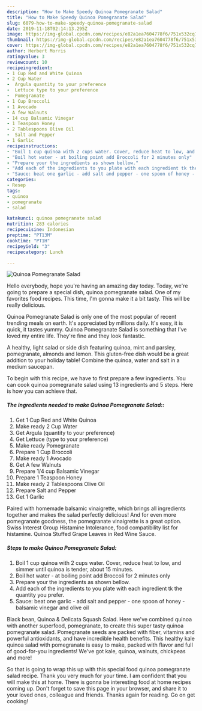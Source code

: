 ```yaml
---
description: "How to Make Speedy Quinoa Pomegranate Salad"
title: "How to Make Speedy Quinoa Pomegranate Salad"
slug: 6079-how-to-make-speedy-quinoa-pomegranate-salad
date: 2019-11-18T02:14:13.295Z
image: https://img-global.cpcdn.com/recipes/e82a1ea7604778f6/751x532cq70/quinoa-pomegranate-salad-recipe-main-photo.jpg
thumbnail: https://img-global.cpcdn.com/recipes/e82a1ea7604778f6/751x532cq70/quinoa-pomegranate-salad-recipe-main-photo.jpg
cover: https://img-global.cpcdn.com/recipes/e82a1ea7604778f6/751x532cq70/quinoa-pomegranate-salad-recipe-main-photo.jpg
author: Herbert Morris
ratingvalue: 3
reviewcount: 10
recipeingredient:
- 1 Cup Red and White Quinoa
- 2 Cup Water
-  Argula quantity to your preference
-  Lettuce type to your preference
-  Pomegranate
- 1 Cup Broccoli
- 1 Avocado
- A few Walnuts
- 14 cup Balsamic Vinegar
- 1 Teaspoon Honey
- 2 Tablespoons Olive Oil
-  Salt and Pepper
- 1 Garlic
recipeinstructions:
- "Boil 1 cup quinoa with 2 cups water. Cover, reduce heat to low, and simmer until quinoa is tender, about 15 minutes."
- "Boil hot water - at boiling point add Broccoli for 2 minutes only"
- "Prepare your the ingredients as shown bellow."
- "Add each of the ingredients to you plate with each ingredient tk the quantity you prefer."
- "Sauce: beat one garlic - add salt and pepper - one spoon of honey - balsamic vinegar and olive oil"
categories:
- Resep
tags:
- quinoa
- pomegranate
- salad

katakunci: quinoa pomegranate salad
nutrition: 283 calories
recipecuisine: Indonesian
preptime: "PT13M"
cooktime: "PT1H"
recipeyield: "3"
recipecategory: Lunch

---
```



![Quinoa Pomegranate Salad](https://img-global.cpcdn.com/recipes/e82a1ea7604778f6/751x532cq70/quinoa-pomegranate-salad-recipe-main-photo.jpg)

Hello everybody, hope you're having an amazing day today. Today, we're going to prepare a special dish, quinoa pomegranate salad. One of my favorites food recipes. This time, I'm gonna make it a bit tasty. This will be really delicious.

Quinoa Pomegranate Salad is only one of the most popular of recent trending meals on earth. It's appreciated by millions daily. It's easy, it is quick, it tastes yummy. Quinoa Pomegranate Salad is something that I've loved my entire life. They're fine and they look fantastic.

A healthy, light salad or side dish featuring quinoa, mint and parsley, pomegranate, almonds and lemon. This gluten-free dish would be a great addition to your holiday table! Combine the quinoa, water and salt in a medium saucepan.


To begin with this recipe, we have to first prepare a few ingredients. You can cook quinoa pomegranate salad using 13 ingredients and 5 steps. Here is how you can achieve that.

##### The ingredients needed to make Quinoa Pomegranate Salad::

1. Get 1 Cup Red and White Quinoa
1. Make ready 2 Cup Water
1. Get  Argula (quantity to your preference)
1. Get  Lettuce (type to your preference)
1. Make ready  Pomegranate
1. Prepare 1 Cup Broccoli
1. Make ready 1 Avocado
1. Get A few Walnuts
1. Prepare 1/4 cup Balsamic Vinegar
1. Prepare 1 Teaspoon Honey
1. Make ready 2 Tablespoons Olive Oil
1. Prepare  Salt and Pepper
1. Get 1 Garlic


Paired with homemade balsamic vinaigrette, which brings all ingredients together and makes the salad perfectly delicious! And for even more pomegranate goodness, the pomegranate vinaigrette is a great option. Swiss Interest Group Histamine Intolerance, food compatibility list for histamine. Quinoa Stuffed Grape Leaves in Red Wine Sauce. 

##### Steps to make Quinoa Pomegranate Salad:

1. Boil 1 cup quinoa with 2 cups water. Cover, reduce heat to low, and simmer until quinoa is tender, about 15 minutes.
1. Boil hot water - at boiling point add Broccoli for 2 minutes only
1. Prepare your the ingredients as shown bellow.
1. Add each of the ingredients to you plate with each ingredient tk the quantity you prefer.
1. Sauce: beat one garlic - add salt and pepper - one spoon of honey - balsamic vinegar and olive oil


Black bean, Quinoa &amp; Delicata Squash Salad. Here we&#39;ve combined quinoa with another superfood, pomegranate, to create this super tasty quinoa pomegranate salad. Pomegranate seeds are packed with fiber, vitamins and powerful antioxidants, and have incredible health benefits. This healthy kale quinoa salad with pomegranate is easy to make, packed with flavor and full of good-for-you ingredients! We&#39;ve got kale, quinoa, walnuts, chickpeas and more! 

So that is going to wrap this up with this special food quinoa pomegranate salad recipe. Thank you very much for your time. I am confident that you will make this at home. There is gonna be interesting food at home recipes coming up. Don't forget to save this page in your browser, and share it to your loved ones, colleague and friends. Thanks again for reading. Go on get cooking!
